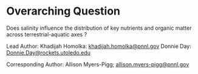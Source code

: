 # Overarching Question
Does salinity influence the distribution of key nutrients and organic matter across terrestrial-aquatic axes ? 

Lead Author:
Khadijah Homolka: khadijah.homolka@pnnl.gov
Donnie Day: Donnie.Day@rockets.utoledo.edu

Corresponding Author:
Allison Myers-Pigg; allison.myers-pigg@pnnl.gov
